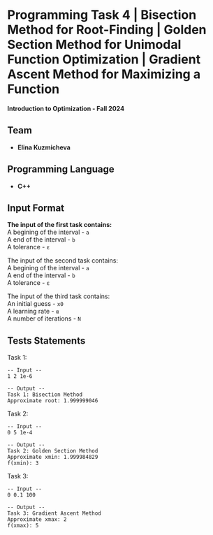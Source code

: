# Programming Task 4 |  Bisection Method for Root-Finding | Golden Section Method for Unimodal Function Optimization | Gradient Ascent Method for Maximizing a Function 
**Introduction to Optimization - Fall 2024**

## Team
- **Elina Kuzmicheva**  

## Programming Language
- **C++**

## Input Format
**The input of the first task contains:**  
    A begining of the interval - `a`  
    A end of the interval - `b`  
    A tolerance - `ε`  
    

The input of the second task contains:  
    A begining of the interval - `a`  
    A end of the interval - `b`  
    A tolerance - `ε`  
    

The input of the third task contains:  
    An initial guess - `x0`  
    A learning rate - `α`  
    A number of iterations - `N`  
    

## Tests Statements
Task 1:
```
-- Input --
1 2 1e-6
```
```
-- Output --
Task 1: Bisection Method
Approximate root: 1.999999046
```
Task 2:
```
-- Input --
0 5 1e-4
```
```
-- Output --
Task 2: Golden Section Method
Approximate xmin: 1.999984829
f(xmin): 3
```
Task 3:
```
-- Input --
0 0.1 100
```
```
-- Output --
Task 3: Gradient Ascent Method
Approximate xmax: 2
f(xmax): 5
```

